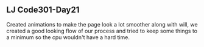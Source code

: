 ## LJ Code301-Day21
Created animations to make the page look a lot smoother along with will, we created a good looking flow of our process and tried to keep some things to a minimum so the cpu wouldn't have a hard time.
